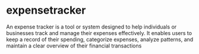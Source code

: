 # expensetracker
An expense tracker is a tool or system designed to help individuals or businesses track and manage their expenses effectively. It enables users to keep a record of their spending, categorize expenses, analyze patterns, and maintain a clear overview of their financial transactions
